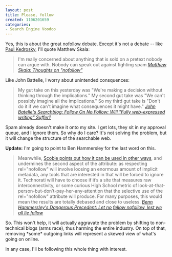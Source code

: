 ```yaml
--- 
layout: post
title: Please, follow
created: 1106201659
categories: 
- Search Engine Voodoo
---
```


<p>Yes, this is about the great <a href="http://www.google.com/googleblog/2005/01/preventing-comment-spam.html">nofollow </a>debate. Except it's not a debate -- like <a href="http://paul.kedrosky.com/archives/000954.html">Paul Kedrosky</a>, I'll quote Matthew Skala:</p>
<blockquote>
I'm really concerned about anything that is sold on a pretext nobody can argue with. Nobody can speak out against fighting spam
<cite><a href="http://ansuz.sooke.bc.ca/lawpoli/spam/nofollow.php">Matthew Skala: Thoughts on &quot;nofollow&quot;</a></cite>
</blockquote>

<p>Like John Battelle, I worry about unintended consquences:</p>

<blockquote>
My gut take on this yesterday was &quot;We're making a decision without thinking through the implications.&quot; My second gut take was &quot;We can't possibly imagine all the implications.&quot; So my third gut take is &quot;Don't do it if we can't imagine what consequences it might have.&quot;
<cite><a href="http://battellemedia.com/archives/001198.php">John Batelle's Searchblog: Follow On No Follow: Will &quot;Fully web-expressed writing&quot; Suffer?</a></cite>
</blockquote>

<p>Spam already doesn't make it onto my site. I get lots, they sit in my approval queue, and I ignore them. So why do I care? It's not solving the problem, but it will change the structure of the searchable web.</p>

<p><strong>Update:</strong> I'm going to point to Ben Hammersley for the last word on this.</p>
<!--break-->

<blockquote>
Meanwhile, <a href="http://radio.weblogs.com/0001011/2005/01/18.html#a9229">Scoble points out how it can be used in other ways</a>, and undermines the second aspect of the attribute: as respecting rel="nofollow" will involve loosing an enormous amount of implicit metadata, any tools that are interested in that will be forced to ignore it. Technorati will have to choose if it’s a site that measures raw interconnectivity, or some curious High School metric of look-at-that-person-but-don’t-pay-her-any-attention that the selective use of the rel="nofollow" attribute will produce. For many purposes, this would mean the results are totally debased and close to useless.
<cite><a href="http://www.benhammersley.com/weblog/2005/01/20/let_no_fellow_nofollow_lest_we_all_lie_fallow.html">Benn Hammersley's Dangerous Precedent: Let no fellow nofollow, lest we all lie fallow</a></cite>
</blockquote>

<p>So. This won't help, it will actually aggravate the problem by shifting to non-technical blogs (arms race), thus harming the entire industry. On top of that, removing *some* outgoing links will represent a skewed view of what's going on online.</p>

<p>In any case, I'll be following this whole thing with interest.</p>

